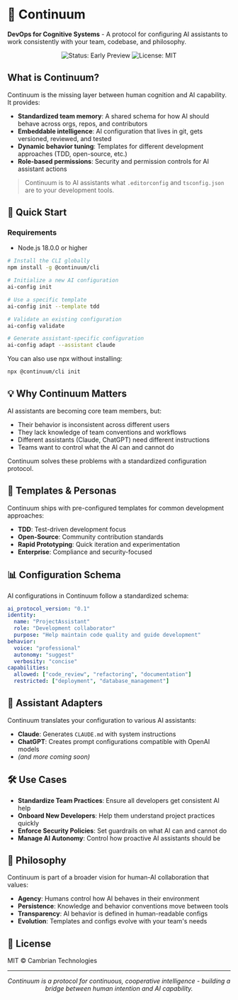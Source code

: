 # 🔄 Continuum

**DevOps for Cognitive Systems** - A protocol for configuring AI assistants to work consistently with your team, codebase, and philosophy.

<p align="center">
  <img src="https://img.shields.io/badge/status-early_preview-orange" alt="Status: Early Preview">
  <img src="https://img.shields.io/badge/license-MIT-blue" alt="License: MIT">
</p>

## What is Continuum?

Continuum is the missing layer between human cognition and AI capability. It provides:

- **Standardized team memory**: A shared schema for how AI should behave across orgs, repos, and contributors
- **Embeddable intelligence**: AI configuration that lives in git, gets versioned, reviewed, and tested
- **Dynamic behavior tuning**: Templates for different development approaches (TDD, open-source, etc.)
- **Role-based permissions**: Security and permission controls for AI assistant actions

> Continuum is to AI assistants what `.editorconfig` and `tsconfig.json` are to your development tools.

## 🚀 Quick Start

### Requirements
- Node.js 18.0.0 or higher

```bash
# Install the CLI globally
npm install -g @continuum/cli

# Initialize a new AI configuration
ai-config init

# Use a specific template
ai-config init --template tdd

# Validate an existing configuration
ai-config validate

# Generate assistant-specific configuration
ai-config adapt --assistant claude
```

You can also use npx without installing:

```bash
npx @continuum/cli init
```

## 💡 Why Continuum Matters

AI assistants are becoming core team members, but:

- Their behavior is inconsistent across different users
- They lack knowledge of team conventions and workflows
- Different assistants (Claude, ChatGPT) need different instructions
- Teams want to control what the AI can and cannot do

Continuum solves these problems with a standardized configuration protocol.

## 🧩 Templates & Personas

Continuum ships with pre-configured templates for common development approaches:

- **TDD**: Test-driven development focus
- **Open-Source**: Community contribution standards
- **Rapid Prototyping**: Quick iteration and experimentation
- **Enterprise**: Compliance and security-focused

## 📊 Configuration Schema

AI configurations in Continuum follow a standardized schema:

```yaml
ai_protocol_version: "0.1"
identity:
  name: "ProjectAssistant"
  role: "Development collaborator"
  purpose: "Help maintain code quality and guide development"
behavior:
  voice: "professional"
  autonomy: "suggest"
  verbosity: "concise"
capabilities:
  allowed: ["code_review", "refactoring", "documentation"]
  restricted: ["deployment", "database_management"]
```

## 🔌 Assistant Adapters

Continuum translates your configuration to various AI assistants:

- **Claude**: Generates `CLAUDE.md` with system instructions
- **ChatGPT**: Creates prompt configurations compatible with OpenAI models
- *(and more coming soon)*

## 🛠️ Use Cases

- **Standardize Team Practices**: Ensure all developers get consistent AI help
- **Onboard New Developers**: Help them understand project practices quickly
- **Enforce Security Policies**: Set guardrails on what AI can and cannot do
- **Manage AI Autonomy**: Control how proactive AI assistants should be

## 🧠 Philosophy

Continuum is part of a broader vision for human-AI collaboration that values:

- **Agency**: Humans control how AI behaves in their environment
- **Persistence**: Knowledge and behavior conventions move between tools
- **Transparency**: AI behavior is defined in human-readable configs
- **Evolution**: Templates and configs evolve with your team's needs

## 📜 License

MIT © Cambrian Technologies

---

<p align="center">
  <i>Continuum is a protocol for continuous, cooperative intelligence - building a bridge between human intention and AI capability.</i>
</p>